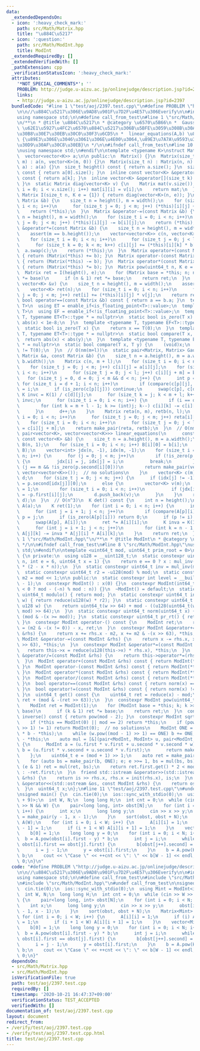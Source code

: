 ```yaml
---
data:
  _extendedDependsOn:
  - icon: ':heavy_check_mark:'
    path: src/Math/Matrix.hpp
    title: "\u884C\u5217"
  - icon: ':question:'
    path: src/Math/ModInt.hpp
    title: ModInt
  _extendedRequiredBy: []
  _extendedVerifiedWith: []
  _pathExtension: cpp
  _verificationStatusIcon: ':heavy_check_mark:'
  attributes:
    '*NOT_SPECIAL_COMMENTS*': ''
    PROBLEM: http://judge.u-aizu.ac.jp/onlinejudge/description.jsp?id=2397
    links:
    - http://judge.u-aizu.ac.jp/onlinejudge/description.jsp?id=2397
  bundledCode: "#line 1 \"test/aoj/2397.test.cpp\"\n#define PROBLEM \"http://judge.u-aizu.ac.jp/onlinejudge/description.jsp?id=2397\"\
    \n\n//\u884C\u5217\u306E\u9AD8\u901F\u7D2F\u4E57\u306Everify\n\n#include <bits/stdc++.h>\n\
    using namespace std;\n\n#define call_from_test\n#line 1 \"src/Math/Matrix.hpp\"\
    \n/**\n * @title \u884C\u5217\n * @category \u6570\u5B66\n *  Gauss_Jordan(A,B)\
    \ \u62E1\u5927\u4FC2\u6570\u884C\u5217\u306B\u5BFE\u3059\u308B\u30AC\u30A6\u30B9\
    \u30B8\u30E7\u30EB\u30C0\u30F3\u6CD5\n *  linear_equations(A,b) \u8FD4\u308A\u5024\
    \ {\u89E3\u306E\u3046\u3061\u306E\u4E00\u3064,\u89E3\u7A7A\u9593\u306E\u57FA\u5E95\
    \u30D9\u30AF\u30C8\u30EB}\n */\n\n#ifndef call_from_test\n#line 10 \"src/Math/Matrix.hpp\"\
    \nusing namespace std;\n#endif\n\ntemplate <typename K>\nstruct Matrix {\n private:\n\
    \  vector<vector<K>> a;\n\n public:\n  Matrix() {}\n  Matrix(size_t n, size_t\
    \ m) : a(n, vector<K>(m, 0)) {}\n  Matrix(size_t n) : Matrix(n, n) {}\n  Matrix(vector<vector<K>>\
    \ a) : a(a) {}\n  size_t height() const { return a.size(); }\n  size_t width()\
    \ const { return a[0].size(); }\n  inline const vector<K> &operator[](size_t k)\
    \ const { return a[k]; }\n  inline vector<K> &operator[](size_t k) { return a[k];\
    \ }\n  static Matrix diag(vector<K> v) {\n    Matrix mat(v.size());\n    for (size_t\
    \ i = 0; i < v.size(); i++) mat[i][i] = v[i];\n    return mat;\n  }\n  static\
    \ Matrix I(size_t n, K e = {1}) { return diag(vector<K>(n, e)); }\n  Matrix &operator+=(const\
    \ Matrix &b) {\n    size_t n = height(), m = width();\n    for (size_t i = 0;\
    \ i < n; i++)\n      for (size_t j = 0; j < m; j++) (*this)[i][j] += b[i][j];\n\
    \    return (*this);\n  }\n  Matrix &operator-=(const Matrix &b) {\n    size_t\
    \ n = height(), m = width();\n    for (size_t i = 0; i < n; i++)\n      for (size_t\
    \ j = 0; j < m; j++) (*this)[i][j] -= b[i][j];\n    return (*this);\n  }\n  Matrix\
    \ &operator*=(const Matrix &b) {\n    size_t n = height(), m = width(), l = b.width();\n\
    \    assert(m == b.height());\n    vector<vector<K>> c(n, vector<K>(l, 0));\n\
    \    for (size_t i = 0; i < n; i++)\n      for (size_t j = 0; j < l; j++)\n  \
    \      for (size_t k = 0; k < m; k++) c[i][j] += (*this)[i][k] * b[k][j];\n  \
    \  a.swap(c);\n    return (*this);\n  }\n  Matrix operator+(const Matrix &b) const\
    \ { return (Matrix(*this) += b); }\n  Matrix operator-(const Matrix &b) const\
    \ { return (Matrix(*this) -= b); }\n  Matrix operator*(const Matrix &b) const\
    \ { return (Matrix(*this) *= b); }\n  Matrix pow(uint64_t n, K e = {1}) {\n  \
    \  Matrix ret = I(height(), e);\n    for (Matrix base = *this; n; n >>= 1, base\
    \ *= base)\n      if (n & 1) ret *= base;\n    return ret;\n  }\n  vector<K> operator*(const\
    \ vector<K> &v) {\n    size_t n = height(), m = width();\n    assert(m == v.size());\n\
    \    vector<K> ret(n);\n    for (size_t i = 0; i < n; i++)\n      for (size_t\
    \ j = 0; j < m; j++) ret[i] += (*this)[i][j] * v[j];\n    return ret;\n  }\n \
    \ bool operator==(const Matrix &b) const { return a == b.a; }\n  template <typename\
    \ T>\n  using ET = enable_if<is_floating_point<T>::value>;\n  template <typename\
    \ T>\n  using EF = enable_if<!is_floating_point<T>::value>;\n  template <typename\
    \ T, typename ET<T>::type * = nullptr>\n  static bool is_zero(T x) {\n    return\
    \ abs(x) < 1e-8;\n  }\n  template <typename T, typename EF<T>::type * = nullptr>\n\
    \  static bool is_zero(T x) {\n    return x == T(0);\n  }\n  template <typename\
    \ T, typename ET<T>::type * = nullptr>\n  static bool compare(T x, T y) {\n  \
    \  return abs(x) < abs(y);\n  }\n  template <typename T, typename EF<T>::type\
    \ * = nullptr>\n  static bool compare(T x, T y) {\n    (void)x;\n    return y\
    \ != T(0);\n  }\n  // O(nm(m+l))\n  static pair<Matrix, Matrix> Gauss_Jordan(const\
    \ Matrix &a, const Matrix &b) {\n    size_t n = a.height(), m = a.width(), l =\
    \ b.width();\n    Matrix c(n, m + l);\n    for (size_t i = 0; i < n; i++)\n  \
    \    for (size_t j = 0; j < m; j++) c[i][j] = a[i][j];\n    for (size_t i = 0;\
    \ i < n; i++)\n      for (size_t j = 0; j < l; j++) c[i][j + m] = b[i][j];\n \
    \   for (size_t j = 0, d = 0; j < m && d < n; j++) {\n      int p = d;\n     \
    \ for (size_t i = d + 1; i < n; i++)\n        if (compare(c[p][j], c[i][j])) p\
    \ = i;\n      if (is_zero(c[p][j])) continue;\n      swap(c[p], c[d]);\n     \
    \ K invc = K(1) / c[d][j];\n      for (size_t k = j; k < m + l; k++) c[d][k] *=\
    \ invc;\n      for (size_t i = 0; i < n; i++) {\n        if (i == d) continue;\n\
    \        for (int k = m + l - 1; k >= (int)j; k--) c[i][k] -= c[i][j] * c[d][k];\n\
    \      }\n      d++;\n    }\n    Matrix reta(n, m), retb(n, l);\n    for (size_t\
    \ i = 0; i < n; i++)\n      for (size_t j = 0; j < m; j++) reta[i][j] = c[i][j];\n\
    \    for (size_t i = 0; i < n; i++)\n      for (size_t j = 0; j < l; j++) retb[i][j]\
    \ = c[i][j + m];\n    return make_pair(reta, retb);\n  }\n  // O(nm^2)\n  static\
    \ pair<vector<K>, vector<vector<K>>> linear_equations(\n      const Matrix &a,\
    \ const vector<K> &b) {\n    size_t n = a.height(), m = a.width();\n    Matrix\
    \ B(n, 1);\n    for (size_t i = 0; i < n; i++) B[i][0] = b[i];\n    auto p = Gauss_Jordan(a,\
    \ B);\n    vector<int> jdx(n, -1), idx(m, -1);\n    for (size_t i = 0, j; i <\
    \ n; i++) {\n      for (j = 0; j < m; j++)\n        if (!is_zero(p.first[i][j]))\
    \ {\n          jdx[i] = j, idx[j] = i;\n          break;\n        }\n      if\
    \ (j == m && !is_zero(p.second[i][0]))\n        return make_pair(vector<K>(),\
    \ vector<vector<K>>());  // no solutions\n    }\n    vector<K> c(m);\n    vector<vector<K>>\
    \ d;\n    for (size_t j = 0; j < m; j++) {\n      if (idx[j] != -1)\n        c[j]\
    \ = p.second[idx[j]][0];\n      else {\n        vector<K> v(m);\n        v[j]\
    \ = 1;\n        for (size_t i = 0; i < n; i++)\n          if (jdx[i] != -1) v[jdx[i]]\
    \ = -p.first[i][j];\n        d.push_back(v);\n      }\n    }\n    return make_pair(c,\
    \ d);\n  }\n  // O(n^3)\n  K det() const {\n    int n = height();\n    Matrix\
    \ A(a);\n    K ret(1);\n    for (int i = 0; i < n; i++) {\n      int p = i;\n\
    \      for (int j = i + 1; j < n; j++)\n        if (compare(A[p][i], A[j][i]))\
    \ p = j;\n      if (is_zero(A[p][i])) return 0;\n      if (p != i) ret = -ret;\n\
    \      swap(A[p], A[i]);\n      ret *= A[i][i];\n      K inva = K(1) / A[i][i];\n\
    \      for (int j = i + 1; j < n; j++)\n        for (int k = n - 1; k >= i; k--)\
    \ A[j][k] -= inva * A[j][i] * A[i][k];\n    }\n    return ret;\n  }\n};\n#line\
    \ 1 \"src/Math/ModInt.hpp\"\n/**\n * @title ModInt\n * @category \u6570\u5B66\n\
    \ */\n\n#ifndef call_from_test\n#line 8 \"src/Math/ModInt.hpp\"\nusing namespace\
    \ std;\n#endif\n\ntemplate <uint64_t mod, uint64_t prim_root = 0>\nclass ModInt\
    \ {\n private:\n  using u128 = __uint128_t;\n  static constexpr uint64_t mul_inv(uint64_t\
    \ n, int e = 6, uint64_t x = 1) {\n    return e == 0 ? x : mul_inv(n, e - 1, x\
    \ * (2 - x * n));\n  }\n  static constexpr uint64_t inv = mul_inv(mod, 6, 1);\n\
    \  static constexpr uint64_t r2 = -u128(mod) % mod;\n  static constexpr uint64_t\
    \ m2 = mod << 1;\n\n public:\n  static constexpr int level = __builtin_ctzll(mod\
    \ - 1);\n  constexpr ModInt() : x(0) {}\n  constexpr ModInt(int64_t n) : x(init(n\
    \ < 0 ? mod - (-n) % mod : n)) {}\n  ~ModInt() = default;\n  static constexpr\
    \ uint64_t modulo() { return mod; }\n  static constexpr uint64_t init(uint64_t\
    \ w) { return reduce(u128(w) * r2); }\n  static constexpr uint64_t reduce(const\
    \ u128 w) {\n    return uint64_t(w >> 64) + mod - ((u128(uint64_t(w) * inv) *\
    \ mod) >> 64);\n  }\n  static constexpr uint64_t norm(uint64_t x) { return x -\
    \ (mod & -(x >= mod)); }\n  static constexpr uint64_t pr_rt() { return prim_root;\
    \ }\n  constexpr ModInt operator-() const {\n    ModInt ret;\n    return ret.x\
    \ = (m2 & -(x != 0)) - x, ret;\n  }\n  constexpr ModInt &operator+=(const ModInt\
    \ &rhs) {\n    return x += rhs.x - m2, x += m2 & -(x >> 63), *this;\n  }\n  constexpr\
    \ ModInt &operator-=(const ModInt &rhs) {\n    return x -= rhs.x, x += m2 & -(x\
    \ >> 63), *this;\n  }\n  constexpr ModInt &operator*=(const ModInt &rhs) {\n \
    \   return this->x = reduce(u128(this->x) * rhs.x), *this;\n  }\n  constexpr ModInt\
    \ &operator/=(const ModInt &rhs) {\n    return this->operator*=(rhs.inverse());\n\
    \  }\n  ModInt operator+(const ModInt &rhs) const { return ModInt(*this) += rhs;\
    \ }\n  ModInt operator-(const ModInt &rhs) const { return ModInt(*this) -= rhs;\
    \ }\n  ModInt operator*(const ModInt &rhs) const { return ModInt(*this) *= rhs;\
    \ }\n  ModInt operator/(const ModInt &rhs) const { return ModInt(*this) /= rhs;\
    \ }\n  bool operator==(const ModInt &rhs) const { return norm(x) == norm(rhs.x);\
    \ }\n  bool operator!=(const ModInt &rhs) const { return norm(x) != norm(rhs.x);\
    \ }\n  uint64_t get() const {\n    uint64_t ret = reduce(x) - mod;\n    return\
    \ ret + (mod & -(ret >> 63));\n  }\n  constexpr ModInt pow(uint64_t k) const {\n\
    \    ModInt ret = ModInt(1);\n    for (ModInt base = *this; k; k >>= 1, base *=\
    \ base)\n      if (k & 1) ret *= base;\n    return ret;\n  }\n  constexpr ModInt\
    \ inverse() const { return pow(mod - 2); }\n  constexpr ModInt sqrt() const {\n\
    \    if (*this == ModInt(0) || mod == 2) return *this;\n    if (pow((mod - 1)\
    \ >> 1) != 1) return ModInt(0);  // no solutions\n    ModInt ONE = 1, b(2), w(b\
    \ * b - *this);\n    while (w.pow((mod - 1) >> 1) == ONE) b += ONE, w = b * b\
    \ - *this;\n    auto mul = [&](pair<ModInt, ModInt> u, pair<ModInt, ModInt> v)\
    \ {\n      ModInt a = (u.first * v.first + u.second * v.second * w);\n      ModInt\
    \ b = (u.first * v.second + u.second * v.first);\n      return make_pair(a, b);\n\
    \    };\n    uint64_t e = (mod + 1) >> 1;\n    auto ret = make_pair(ONE, ModInt(0));\n\
    \    for (auto bs = make_pair(b, ONE); e; e >>= 1, bs = mul(bs, bs))\n      if\
    \ (e & 1) ret = mul(ret, bs);\n    return ret.first.get() * 2 < mod ? ret.first\
    \ : -ret.first;\n  }\n  friend std::istream &operator>>(std::istream &is, ModInt\
    \ &rhs) {\n    return is >> rhs.x, rhs.x = init(rhs.x), is;\n  }\n  friend std::ostream\
    \ &operator<<(std::ostream &os, const ModInt &rhs) {\n    return os << rhs.get();\n\
    \  }\n  uint64_t x;\n};\n#line 11 \"test/aoj/2397.test.cpp\"\n#undef call_from_test\n\
    \nsigned main() {\n  cin.tie(0);\n  ios::sync_with_stdio(0);\n  using Mint = ModInt<int(1e9\
    \ + 9)>;\n  int W, N;\n  long long H;\n  int cnt = 0;\n  while (cin >> W >> H\
    \ >> N && W) {\n    pair<long long, int> obst[N];\n    for (int i = 0; i < N;\
    \ i++) {\n      int x;\n      long long y;\n      cin >> x >> y;\n      obst[i]\
    \ = make_pair(y - 1, x - 1);\n    }\n    sort(obst, obst + N);\n    Matrix<Mint>\
    \ A(W);\n    for (int i = 0; i < W; i++) {\n      A[i][i] = 1;\n      if (i) A[i][i\
    \ - 1] = 1;\n      if (i + 1 < W) A[i][i + 1] = 1;\n    }\n    vector<Mint> b(W);\n\
    \    b[0] = 1;\n    long long y = 0;\n    for (int i = 0; i < N; i++) {\n    \
    \  b = A.pow(obst[i].first - y) * b;\n      int j = i;\n      while (j < N &&\
    \ obst[i].first == obst[j].first) {\n        b[obst[j++].second] = 0;\n      }\n\
    \      i = j - 1;\n      y = obst[i].first;\n    }\n    b = A.pow(H - 1 - y) *\
    \ b;\n    cout << \"Case \" << ++cnt << \": \" << b[W - 1] << endl;\n  }\n  return\
    \ 0;\n}\n"
  code: "#define PROBLEM \"http://judge.u-aizu.ac.jp/onlinejudge/description.jsp?id=2397\"\
    \n\n//\u884C\u5217\u306E\u9AD8\u901F\u7D2F\u4E57\u306Everify\n\n#include <bits/stdc++.h>\n\
    using namespace std;\n\n#define call_from_test\n#include \"src/Math/Matrix.hpp\"\
    \n#include \"src/Math/ModInt.hpp\"\n#undef call_from_test\n\nsigned main() {\n\
    \  cin.tie(0);\n  ios::sync_with_stdio(0);\n  using Mint = ModInt<int(1e9 + 9)>;\n\
    \  int W, N;\n  long long H;\n  int cnt = 0;\n  while (cin >> W >> H >> N && W)\
    \ {\n    pair<long long, int> obst[N];\n    for (int i = 0; i < N; i++) {\n  \
    \    int x;\n      long long y;\n      cin >> x >> y;\n      obst[i] = make_pair(y\
    \ - 1, x - 1);\n    }\n    sort(obst, obst + N);\n    Matrix<Mint> A(W);\n   \
    \ for (int i = 0; i < W; i++) {\n      A[i][i] = 1;\n      if (i) A[i][i - 1]\
    \ = 1;\n      if (i + 1 < W) A[i][i + 1] = 1;\n    }\n    vector<Mint> b(W);\n\
    \    b[0] = 1;\n    long long y = 0;\n    for (int i = 0; i < N; i++) {\n    \
    \  b = A.pow(obst[i].first - y) * b;\n      int j = i;\n      while (j < N &&\
    \ obst[i].first == obst[j].first) {\n        b[obst[j++].second] = 0;\n      }\n\
    \      i = j - 1;\n      y = obst[i].first;\n    }\n    b = A.pow(H - 1 - y) *\
    \ b;\n    cout << \"Case \" << ++cnt << \": \" << b[W - 1] << endl;\n  }\n  return\
    \ 0;\n}"
  dependsOn:
  - src/Math/Matrix.hpp
  - src/Math/ModInt.hpp
  isVerificationFile: true
  path: test/aoj/2397.test.cpp
  requiredBy: []
  timestamp: '2020-10-21 16:47:37+09:00'
  verificationStatus: TEST_ACCEPTED
  verifiedWith: []
documentation_of: test/aoj/2397.test.cpp
layout: document
redirect_from:
- /verify/test/aoj/2397.test.cpp
- /verify/test/aoj/2397.test.cpp.html
title: test/aoj/2397.test.cpp
---
```

